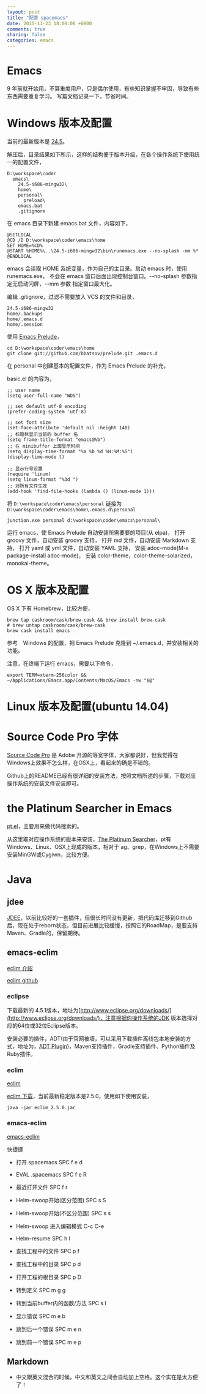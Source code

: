 ```yaml
---
layout: post
title: "配置 spacemacs"
date: 2015-11-23 18:00:00 +0800
comments: true
sharing: false
categories: emacs
---
```


# Emacs

9 年前就开始用，不算重度用户，只是偶尔使用，有些知识掌握不牢固，导致有些东西需要重复学习。
写篇文档记录一下，节省时间。

# Windows 版本及配置

当前的最新版本是 [24.5](https://ftp.gnu.org/gnu/emacs/windows/emacs-24.5-bin-i686-mingw32.zip)。

解压后，目录结果如下所示，这样的结构便于版本升级，在各个操作系统下使用统一的配置文件，

    D:\workspace\coder
      emacs\
        24.5-i686-mingw32\
        home\
        personal\
          preload\
        emacs.bat
        .gitignore

在 emacs 目录下新建 emacs.bat 文件，内容如下，

    @SETLOCAL
    @CD /D D:\workspace\coder\emacs\home
    SET HOME=%CD%
    @START %HOME%\..\24.5-i686-mingw32\bin\runemacs.exe --no-splash -mm %*
    @ENDLOCAL

emacs 会读取 HOME 系统变量，作为自己的主目录。启动 emacs 时，使用 runemacs.exe，
不会在 emacs 窗口后面出现控制台窗口。--no-splash 参数指定无启动闪屏，--mm 参数
指定窗口最大化。

编辑 .gitignore，过滤不需要放入 VCS 的文件和目录，

    24.5-i686-mingw32
    home/.backups
    home/.emacs.d
    home/.session

使用 [Emacs Prelude](https://github.com/bbatsov/prelude)，

    cd D:\workspace\coder\emacs\home
    git clone git://github.com/bbatsov/prelude.git .emacs.d

在 personal 中创建基本的配置文件，作为 Emacs Prelude 的补充，

basic.el 的内容为，

    ;; user name
    (setq user-full-name "WDS")

    ;; set default utf-8 encoding
    (prefer-coding-system 'utf-8)

    ;; set font size
    (set-face-attribute 'default nil :height 140)
    ;; 标题栏显示当前的 buffer 名
    (setq frame-title-format "emacs@%b")
    ;; 在 minibuffer 上面显示时间
    (setq display-time-format "%a %b %d %H:%M:%S")
    (display-time-mode t)

    ;; 显示行号设置
    (require 'linum)
    (setq linum-format "%3d ")
    ;; 对所有文件生效
    (add-hook 'find-file-hooks (lambda () (linum-mode 1)))

将 `D:\workspace\coder\emacs\personal` 链接为 `D:\workspace\coder\emacs\home\.emacs.d\personal`

    junction.exe personal d:\workspace\coder\emacs\personal\

运行 emacs，使 Emacs Prelude 自动安装所需要要的项目(从 elpa)，
打开 groovy 文件，自动安装 groovy 支持，
打开 md 文件，自动安装 Markdown 支持，
打开 yaml 或 yml 文件，自动安装 YAML 支持，
安装 adoc-mode(M-x package-install adoc-mode)，
安装 color-theme，color-theme-solarized，monokai-theme。

# OS X 版本及配置

OS X 下有 Homebrew，比较方便，

    brew tap caskroom/cask/brew-cask && brew install brew-cask
    # brew untap caskroom/cask/brew-cask
    brew cask install emacs

参考　Windows 的配置，把 Emacs Prelude 克隆到 ~/.emacs.d，并安装相关的功能。

注意，在终端下运行 emacs，需要以下命令，

    export TERM=xterm-256color &&  ~/Applications/Emacs.app/Contents/MacOS/Emacs -nw "$@"

# Linux 版本及配置(ubuntu 14.04)


# Source Code Pro 字体

[Source Code Pro](https://github.com/adobe-fonts/source-code-pro) 是 Adobe 开源的等宽字体，大家都说好，但我觉得在Windows上效果不怎么样，在OSX上，看起来的确是不错的。

Github上的README已经有很详细的安装方法，按照文档所述的步骤，下载对应操作系统的安装文件安装即可。

# the Platinum Searcher in Emacs

[pt.el](https://github.com/bling/pt.el)，主要用来做代码搜索的。

从这里取对应操作系统的版本来安装，[The Platinum Searcher](https://github.com/monochromegane/the_platinum_searcher)，pt有 Windows、Linux、OSX上现成的版本，相对于 ag、grep，在Windows上不需要安装MinGW或Cygiwn，比较方便。

# Java

## jdee

[JDEE](https://github.com/jdee-emacs/jdee)，以前比较好的一套插件，但很长时间没有更新，把代码库迁移到Github后，现在处于reborn状态，但目前进展比较缓慢，按照它的RoadMap，是要支持Maven、Gradle的，保留期待。

## emacs-eclim

[eclim 介绍](http://www.emacswiki.org/emacs/EmacsEclim)

[eclim github](https://github.com/senny/emacs-eclim)

### eclipse

下载最新的 4.5.1版本，地址为[http://www.eclipse.org/downloads/](http://www.eclipse.org/downloads/)，注意根据你操作系统的JDK 版本选择对应的64位或32位Eclipse版本。

安装必要的插件，ADT(由于官网被墙，可以采用下载插件离线包本地安装的方式，地址为，[ADT Plugin](http://www.androiddevtools.cn))，Maven支持插件，Gradle支持插件、Python插件及Ruby插件。

### eclim

[eclim](http://eclim.org/)

[eclim 下载](http://sourceforge.net/projects/eclim/)，当前最新稳定版本是2.5.0，使用如下使用安装，

    java -jar eclim_2.5.0.jar

### emacs-eclim

[emacs-eclim](https://github.com/senny/emacs-eclim)

快捷键

* 打开.spacemacs SPC f e d
* EVAL .spacemacs SPC f e R

* 最近打开文件 SPC f r

* Helm-swoop开始(区分范围) SPC s S
* Helm-swoop开始(不区分范围) SPC s s
* Helm-swoop 进入编辑模式 C-c C-e
* Helm-resume SPC h l

* 查找工程中的文件 SPC p f
* 查找工程中的目录 SPC p d
* 打开工程的根目录 SPC p D

* 转到定义 SPC m g g
* 转到当前buffer内的函数/方法 SPC s l
* 显示错误 SPC m e b
* 跳到后一个错误 SPC m e n
* 跳到前一个错误 SPC m e p

## Markdown

* 中文跟英文混合的时候，中文和英文之间会自动加上空格。这个实在是太方便了！

